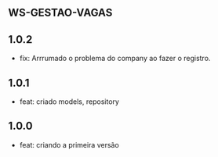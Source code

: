## WS-GESTAO-VAGAS

## 1.0.2
- fix: Arrrumado o problema do company ao fazer o registro.

## 1.0.1
- feat: criado models, repository

## 1.0.0
- feat: criando a primeira versão